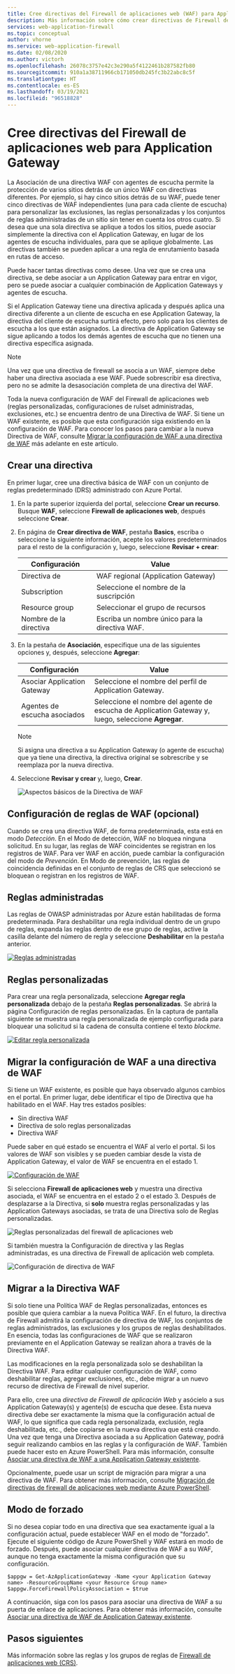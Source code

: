 ```yaml
---
title: Cree directivas del Firewall de aplicaciones web (WAF) para Application Gateway
description: Más información sobre cómo crear directivas de Firewall de aplicaciones web para Application Gateway.
services: web-application-firewall
ms.topic: conceptual
author: vhorne
ms.service: web-application-firewall
ms.date: 02/08/2020
ms.author: victorh
ms.openlocfilehash: 26078c3757e42c3e290a5f4122461b287582fb80
ms.sourcegitcommit: 910a1a38711966cb171050db245fc3b22abc8c5f
ms.translationtype: HT
ms.contentlocale: es-ES
ms.lasthandoff: 03/19/2021
ms.locfileid: "96518828"
---
```

# <a name="create-web-application-firewall-policies-for-application-gateway"></a>Cree directivas del Firewall de aplicaciones web para Application Gateway

La Asociación de una directiva WAF con agentes de escucha permite la protección de varios sitios detrás de un único WAF con directivas diferentes. Por ejemplo, si hay cinco sitios detrás de su WAF, puede tener cinco directivas de WAF independientes (una para cada cliente de escucha) para personalizar las exclusiones, las reglas personalizadas y los conjuntos de reglas administradas de un sitio sin tener en cuenta los otros cuatro. Si desea que una sola directiva se aplique a todos los sitios, puede asociar simplemente la directiva con el Application Gateway, en lugar de los agentes de escucha individuales, para que se aplique globalmente. Las directivas también se pueden aplicar a una regla de enrutamiento basada en rutas de acceso. 

Puede hacer tantas directivas como desee. Una vez que se crea una directiva, se debe asociar a un Application Gateway para entrar en vigor, pero se puede asociar a cualquier combinación de Application Gateways y agentes de escucha. 

Si el Application Gateway tiene una directiva aplicada y después aplica una directiva diferente a un cliente de escucha en ese Application Gateway, la directiva del cliente de escucha surtirá efecto, pero solo para los clientes de escucha a los que están asignados. La directiva de Application Gateway se sigue aplicando a todos los demás agentes de escucha que no tienen una directiva específica asignada. 

   > [!NOTE]
   > Una vez que una directiva de firewall se asocia a un WAF, siempre debe haber una directiva asociada a ese WAF. Puede sobrescribir esa directiva, pero no se admite la desasociación completa de una directiva del WAF. 

Toda la nueva configuración de WAF del Firewall de aplicaciones web (reglas personalizadas, configuraciones de rulset administradas, exclusiones, etc.) se encuentra dentro de una Directiva de WAF. Si tiene un WAF existente, es posible que esta configuración siga existiendo en la configuración de WAF. Para conocer los pasos para cambiar a la nueva Directiva de WAF, consulte [Migrar la configuración de WAF a una directiva de WAF](#migrate) más adelante en este artículo. 

## <a name="create-a-policy"></a>Crear una directiva

En primer lugar, cree una directiva básica de WAF con un conjunto de reglas predeterminado (DRS) administrado con Azure Portal.

1. En la parte superior izquierda del portal, seleccione **Crear un recurso**. Busque **WAF**, seleccione **Firewall de aplicaciones web**, después seleccione **Crear**.
2. En página de **Crear directiva de WAF**, pestaña **Basics**, escriba o seleccione la siguiente información, acepte los valores predeterminados para el resto de la configuración y, luego, seleccione **Revisar + crear**:

   |Configuración  |Value  |
   |---------|---------|
   |Directiva de     |WAF regional (Application Gateway)|
   |Subscription     |Seleccione el nombre de la suscripción|
   |Resource group     |Seleccionar el grupo de recursos|
   |Nombre de la directiva     |Escriba un nombre único para la directiva WAF.|
3. En la pestaña de **Asociación**, especifique una de las siguientes opciones y, después, seleccione **Agregar**:

   |Configuración  |Value  |
   |---------|---------|
   |Asociar Application Gateway     |Seleccione el nombre del perfil de Application Gateway.|
   |Agentes de escucha asociados     |Seleccione el nombre del agente de escucha de Application Gateway y, luego, seleccione **Agregar**.|

   > [!NOTE]
   > Si asigna una directiva a su Application Gateway (o agente de escucha) que ya tiene una directiva, la directiva original se sobrescribe y se reemplaza por la nueva directiva.
4. Seleccione **Revisar y crear** y, luego, **Crear**.

   ![Aspectos básicos de la Directiva de WAF](../media/create-waf-policy-ag/waf-policy-basics.png)

## <a name="configure-waf-rules-optional"></a>Configuración de reglas de WAF (opcional)

Cuando se crea una directiva WAF, de forma predeterminada, esta está en modo *Detección*. En el Modo de detección, WAF no bloquea ninguna solicitud. En su lugar, las reglas de WAF coincidentes se registran en los registros de WAF. Para ver WAF en acción, puede cambiar la configuración del modo de *Prevención*. En Modo de prevención, las reglas de coincidencia definidas en el conjunto de reglas de CRS que seleccionó se bloquean o registran en los registros de WAF.

## <a name="managed-rules"></a>Reglas administradas

Las reglas de OWASP administradas por Azure están habilitadas de forma predeterminada. Para deshabilitar una regla individual dentro de un grupo de reglas, expanda las reglas dentro de ese grupo de reglas, active la casilla delante del número de regla y seleccione **Deshabilitar** en la pestaña anterior.

[ ![Reglas administradas](../media/create-waf-policy-ag/managed-rules.png) ](../media/create-waf-policy-ag/managed-rules-lrg.png#lightbox)

## <a name="custom-rules"></a>Reglas personalizadas

Para crear una regla personalizada, seleccione **Agregar regla personalizada** debajo de la pestaña **Reglas personalizadas**. Se abrirá la página Configuración de reglas personalizadas. En la captura de pantalla siguiente se muestra una regla personalizada de ejemplo configurada para bloquear una solicitud si la cadena de consulta contiene el texto *blockme*.

[ ![Editar regla personalizada](../media/create-waf-policy-ag/edit-custom-rule.png) ](../media/create-waf-policy-ag/edit-custom-rule-lrg.png#lightbox)

## <a name="migrate-your-waf-config-to-a-waf-policy"></a><a name="migrate"></a>Migrar la configuración de WAF a una directiva de WAF

Si tiene un WAF existente, es posible que haya observado algunos cambios en el portal. En primer lugar, debe identificar el tipo de Directiva que ha habilitado en el WAF. Hay tres estados posibles:

- Sin directiva WAF
- Directiva de solo reglas personalizadas
- Directiva WAF

Puede saber en qué estado se encuentra el WAF al verlo el portal. Si los valores de WAF son visibles y se pueden cambiar desde la vista de Application Gateway, el valor de WAF se encuentra en el estado 1.

[ ![Configuración de WAF](../media/create-waf-policy-ag/waf-configure.png) ](../media/create-waf-policy-ag/waf-configure-lrg.png#lightbox)

Si selecciona **Firewall de aplicaciones web** y muestra una directiva asociada, el WAF se encuentra en el estado 2 o el estado 3. Después de desplazarse a la Directiva, si **solo** muestra reglas personalizadas y las Application Gateways asociadas, se trata de una Directiva solo de Reglas personalizadas.

![Reglas personalizadas del firewall de aplicaciones web](../media/create-waf-policy-ag/waf-custom-rules.png)

Si también muestra la Configuración de directiva y las Reglas administradas, es una directiva de Firewall de aplicación web completa. 

![Configuración de directiva de WAF](../media/create-waf-policy-ag/waf-policy-settings.png)

## <a name="migrate-to-waf-policy"></a>Migrar a la Directiva WAF

Si solo tiene una Política WAF de Reglas personalizadas, entonces es posible que quiera cambiar a la nueva Política WAF. En el futuro, la directiva de Firewall admitirá la configuración de directiva de WAF, los conjuntos de reglas administrados, las exclusiones y los grupos de reglas deshabilitados. En esencia, todas las configuraciones de WAF que se realizaron previamente en el Application Gateway se realizan ahora a través de la Directiva WAF. 

Las modificaciones en la regla personalizada solo se deshabilitan la Directiva WAF. Para editar cualquier configuración de WAF, como deshabilitar reglas, agregar exclusiones, etc., debe migrar a un nuevo recurso de directiva de Firewall de nivel superior.

Para ello, cree una *directiva de Firewall de aplicación Web* y asócielo a sus Application Gateway(s) y agente(s) de escucha que desee. Esta nueva directiva debe ser exactamente la misma que la configuración actual de WAF, lo que significa que cada regla personalizada, exclusión, regla deshabilitada, etc., debe copiarse en la nueva directiva que está creando. Una vez que tenga una Directiva asociada a su Application Gateway, podrá seguir realizando cambios en las reglas y la configuración de WAF. También puede hacer esto en Azure PowerShell. Para más información, consulte [Asociar una directiva de WAF a una Application Gateway existente](associate-waf-policy-existing-gateway.md).

Opcionalmente, puede usar un script de migración para migrar a una directiva de WAF. Para obtener más información, consulte [Migración de directivas de firewall de aplicaciones web mediante Azure PowerShell](migrate-policy.md).

## <a name="force-mode"></a>Modo de forzado

Si no desea copiar todo en una directiva que sea exactamente igual a la configuración actual, puede establecer WAF en el modo de "forzado". Ejecute el siguiente código de Azure PowerShell y WAF estará en modo de forzado. Después, puede asociar cualquier directiva de WAF a su WAF, aunque no tenga exactamente la misma configuración que su configuración. 

```azurepowershell-interactive
$appgw = Get-AzApplicationGateway -Name <your Application Gateway name> -ResourceGroupName <your Resource Group name>
$appgw.ForceFirewallPolicyAssociation = $true
```

A continuación, siga con los pasos para asociar una directiva de WAF a su puerta de enlace de aplicaciones. Para obtener más información, consulte [Asociar una directiva de WAF de Application Gateway existente](associate-waf-policy-existing-gateway.md).

## <a name="next-steps"></a>Pasos siguientes

Más información sobre las reglas y los grupos de reglas de [Firewall de aplicaciones web (CRS)](application-gateway-crs-rulegroups-rules.md).
